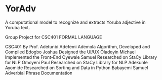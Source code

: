 # YorAdv
A computational model to recognize and extracts Yoruba adjective in Yoruba text.


Group Project for CSC401 FORMAL LANGUAGE

 CSC401 By Prof. Adetunbi
 Adefemi Ademola Algorithm, Developed and Compiled
 Edogbo Joshua Designed the UI/UX
 Oladoyin Michael Implemented the Front-End
 Oyewale Samuel Researched on StaCy Library for NLP
 Omoyeni Paul Researched on StaCy Library for NLP
 Adekunle Ayomide Researched on Sorting and Data in Python
 Babayemi Samuel Adverbial Phrase Documentation
